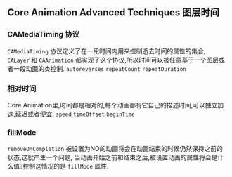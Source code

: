 ## Core Animation Advanced Techniques 图层时间
### CAMediaTiming 协议
`CAMediaTiming` 协议定义了在一段时间内用来控制逝去时间的属性的集合, `CALayer` 和 `CAAnimation`
都实现了这个协议,所以时间可以被任意基于一个图层或者一段动画的类控制.
`autoreverses` `repeatCount` `repeatDuration`

### 相对时间
Core Animation里,时间都是相对的,每个动画都有它自己的描述时间,可以独立加速,延迟或者便宜.
`speed` `timeOffset` `beginTime`

### fillMode
`removeOnCompletion` 被设置为NO的动画将会在动画结束的时候仍然保持之前的状态,这就产生一个问题,
当动画开始之前和结束之后,被设置动画的属性将会是什么值?控制这情况的是 `fillMode` 属性.
